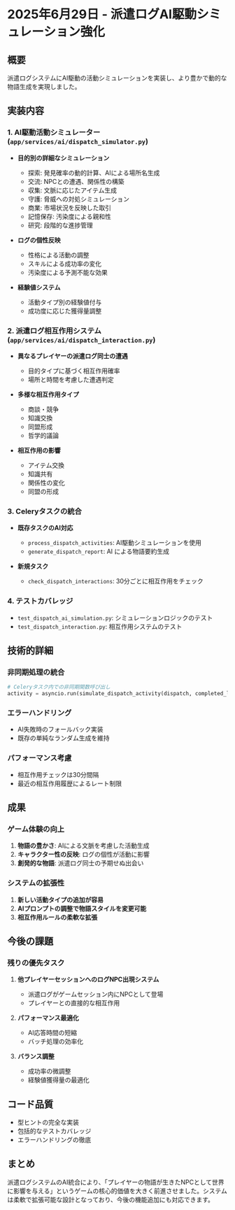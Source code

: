 # 2025年6月29日 - 派遣ログAI駆動シミュレーション強化

## 概要
派遣ログシステムにAI駆動の活動シミュレーションを実装し、より豊かで動的な物語生成を実現しました。

## 実装内容

### 1. AI駆動活動シミュレーター (`app/services/ai/dispatch_simulator.py`)
- **目的別の詳細なシミュレーション**
  - 探索: 発見確率の動的計算、AIによる場所名生成
  - 交流: NPCとの遭遇、関係性の構築
  - 収集: 文脈に応じたアイテム生成
  - 守護: 脅威への対処シミュレーション
  - 商業: 市場状況を反映した取引
  - 記憶保存: 汚染度による親和性
  - 研究: 段階的な進捗管理

- **ログの個性反映**
  - 性格による活動の調整
  - スキルによる成功率の変化
  - 汚染度による予測不能な効果

- **経験値システム**
  - 活動タイプ別の経験値付与
  - 成功度に応じた獲得量調整

### 2. 派遣ログ相互作用システム (`app/services/ai/dispatch_interaction.py`)
- **異なるプレイヤーの派遣ログ同士の遭遇**
  - 目的タイプに基づく相互作用確率
  - 場所と時間を考慮した遭遇判定

- **多様な相互作用タイプ**
  - 商談・競争
  - 知識交換
  - 同盟形成
  - 哲学的議論

- **相互作用の影響**
  - アイテム交換
  - 知識共有
  - 関係性の変化
  - 同盟の形成

### 3. Celeryタスクの統合
- **既存タスクのAI対応**
  - `process_dispatch_activities`: AI駆動シミュレーションを使用
  - `generate_dispatch_report`: AI による物語要約生成

- **新規タスク**
  - `check_dispatch_interactions`: 30分ごとに相互作用をチェック

### 4. テストカバレッジ
- `test_dispatch_ai_simulation.py`: シミュレーションロジックのテスト
- `test_dispatch_interaction.py`: 相互作用システムのテスト

## 技術的詳細

### 非同期処理の統合
```python
# Celeryタスク内での非同期関数呼び出し
activity = asyncio.run(simulate_dispatch_activity(dispatch, completed_log, db))
```

### エラーハンドリング
- AI失敗時のフォールバック実装
- 既存の単純なランダム生成を維持

### パフォーマンス考慮
- 相互作用チェックは30分間隔
- 最近の相互作用履歴によるレート制限

## 成果

### ゲーム体験の向上
1. **物語の豊かさ**: AIによる文脈を考慮した活動生成
2. **キャラクター性の反映**: ログの個性が活動に影響
3. **創発的な物語**: 派遣ログ同士の予期せぬ出会い

### システムの拡張性
1. **新しい活動タイプの追加が容易**
2. **AIプロンプトの調整で物語スタイルを変更可能**
3. **相互作用ルールの柔軟な拡張**

## 今後の課題

### 残りの優先タスク
1. **他プレイヤーセッションへのログNPC出現システム**
   - 派遣ログがゲームセッション内にNPCとして登場
   - プレイヤーとの直接的な相互作用

2. **パフォーマンス最適化**
   - AI応答時間の短縮
   - バッチ処理の効率化

3. **バランス調整**
   - 成功率の微調整
   - 経験値獲得量の最適化

## コード品質
- 型ヒントの完全な実装
- 包括的なテストカバレッジ
- エラーハンドリングの徹底

## まとめ
派遣ログシステムのAI統合により、「プレイヤーの物語が生きたNPCとして世界に影響を与える」というゲームの核心的価値を大きく前進させました。システムは柔軟で拡張可能な設計となっており、今後の機能追加にも対応できます。